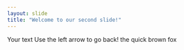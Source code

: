 ```yaml
---
layout: slide
title: "Welcome to our second slide!"
---
```

Your text
Use the left arrow to go back!
the quick brown fox
